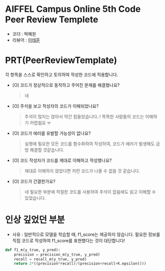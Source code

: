 # AIFFEL Campus Online 5th Code Peer Review Templete
- 코더 : 박혜원
- 리뷰어 : [이태훈](https://github.com/git-ThLee)


# PRT(PeerReviewTemplate) 
각 항목을 스스로 확인하고 토의하여 작성한 코드에 적용합니다.

- [O] 코드가 정상적으로 동작하고 주어진 문제를 해결했나요?
  > 네

- [O] 주석을 보고 작성자의 코드가 이해되었나요?
  > 주석이 많지는 않아서 약간 힘들었습니다..! 똑똑한 사람들의 코드는 이해하기 어렵웝요 ㅠ

- [O] 코드가 에러를 유발할 가능성이 없나요?
  > 실행에 필요한 모든 코드를 함수화하여 작성하여, 코드가 에러가 발생해도 금방 해결할 것같습니다.

- [O] 코드 작성자가 코드를 제대로 이해하고 작성했나요?
  > 제대로 이해하지 않았다면 저런 코드가 나올 수 없을 것 같습니다.

- [O] 코드가 간결한가요?
  > 네 필요한 부분에 적절한 코드를 사용하여 주석이 없음에도 읽고 이해할 수 있었습니다.

# 인상 깊었던 부분

- 사유 : 일반적으로 모델을 학습할 때, f1_score는 제공하지 않습니다. 필요한 정보를 직접 코드로 작성하여 f1_score를 표현했다는 것이 대단합니다!

```python
def f1_m(y_true, y_pred):
    precision = precision_m(y_true, y_pred)
    recall = recall_m(y_true, y_pred)
    return 2*((precision*recall)/(precision+recall+K.epsilon()))

```